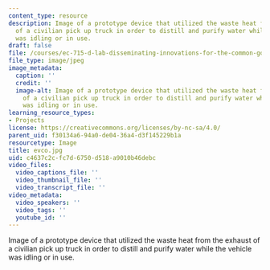 ```yaml
---
content_type: resource
description: Image of a prototype device that utilized the waste heat from the exhaust
  of a civilian pick up truck in order to distill and purify water while the vehicle
  was idling or in use.
draft: false
file: /courses/ec-715-d-lab-disseminating-innovations-for-the-common-good-spring-2007/c4637c2cfc7d6750d518a9010b46debc_evco.jpg
file_type: image/jpeg
image_metadata:
  caption: ''
  credit: ''
  image-alt: Image of a prototype device that utilized the waste heat from the exhaust
    of a civilian pick up truck in order to distill and purify water while the vehicle
    was idling or in use.
learning_resource_types:
- Projects
license: https://creativecommons.org/licenses/by-nc-sa/4.0/
parent_uid: f30134a6-94a0-de04-36a4-d3f145229b1a
resourcetype: Image
title: evco.jpg
uid: c4637c2c-fc7d-6750-d518-a9010b46debc
video_files:
  video_captions_file: ''
  video_thumbnail_file: ''
  video_transcript_file: ''
video_metadata:
  video_speakers: ''
  video_tags: ''
  youtube_id: ''
---
```

Image of a prototype device that utilized the waste heat from the exhaust of a civilian pick up truck in order to distill and purify water while the vehicle was idling or in use.